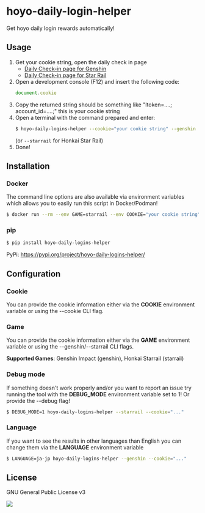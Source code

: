 # hoyo-daily-login-helper

Get hoyo daily login rewards automatically!

## Usage

1. Get your cookie string, open the daily check in page
   * [Daily Check-in page for Genshin](https://act.hoyolab.com/ys/event/signin-sea-v3/index.html?act_id=e202102251931481)
   * [Daily Check-in page for Star Rail](https://act.hoyolab.com/bbs/event/signin/hkrpg/index.html?act_id=e202303301540311)
2. Open a development console (F12) and insert the following code:
    ```javascript
    document.cookie
    ```
3. Copy the returned string should be something like "ltoken=....; account_id=....;" this is your cookie string
4. Open a terminal with the command prepared and enter:
    ```bash
    $ hoyo-daily-logins-helper --cookie="your cookie string" --genshin
    ```
   (or ``--starrail`` for Honkai Star Rail)
5. Done!

## Installation

### Docker

The command line options are also available via environment variables which
allows you to easily run this script in Docker/Podman!

```bash
$ docker run --rm --env GAME=starrail --env COOKIE="your cookie string" ghcr.io/atomicptr/hoyo-daily-logins-helper
```

### pip

```bash
$ pip install hoyo-daily-logins-helper
```

PyPi: https://pypi.org/project/hoyo-daily-logins-helper/


## Configuration

### Cookie

You can provide the cookie information either via the **COOKIE** environment variable or using the --cookie CLI flag.

### Game

You can provide the cookie information either via the **GAME** environment variable or using the --genshin/--starrail CLI flags.

**Supported Games**: Genshin Impact (genshin), Honkai Starrail (starrail)

### Debug mode

If something doesn't work properly and/or you want to report an issue try running the tool with the **DEBUG_MODE** environment variable set to 1! Or provide the --debug flag!

```bash
$ DEBUG_MODE=1 hoyo-daily-logins-helper --starrail --cookie="..."
```

### Language

If you want to see the results in other languages than English you can change them via the **LANGUAGE** environment variable

```bash
$ LANGUAGE=ja-jp hoyo-daily-logins-helper --genshin --cookie="..."
```

## License

GNU General Public License v3

![](https://www.gnu.org/graphics/gplv3-127x51.png)